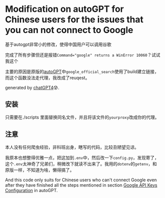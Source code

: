 # Modification on autoGPT for Chinese users for the issues that you can not connect to Google
基于autogpt非常小的修改，使得中国用户可以调用谷歌

完成了所有步骤但还是报错`Command="google" returns a WinError 10060`？试试我这个

主要的原因是原版的[autoGPT](https://github.com/Torantulino/Auto-GPT)中`google_official_search`使用了build建立链接，而这个函数没法走代理，我改成了reuqest。

generated by [chatGPT4](https://openai.com/blog/chatgpt):cold_sweat:.

## 安装

只需要在./scripts 里面替换同名文件，并且将该文件的`yourproxy`改成你的代理。

## 注意

本人没有任何爬虫经验，非科班出身，瞎写的代码，比较丑陋望见谅。

我原本也想整得优雅一点，把这加到`.env`中，然后改一下`config.py`，发现寄了，这个`.env`太神奇了兄弟们，稍微改下就读不出来了。我用的`dotenv`的`getenv`，和原版一样，不知道为啥，懒得搞了。

And this code only suits for Chinese users who can't connect Google even after they have finished all the steps mentioned in section [Google API Keys Configuration](https://github.com/Torantulino/Auto-GPT) in autoGPT.
